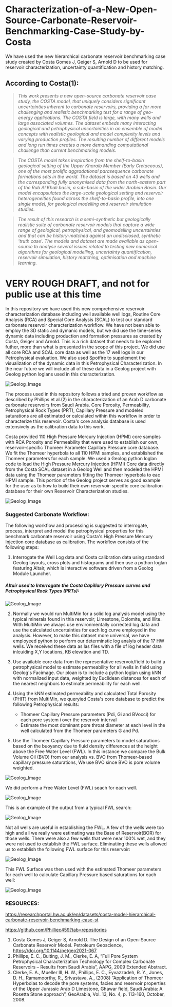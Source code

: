 # Characterization-of-a-New-Open-Source-Carbonate-Reservoir-Benchmarking-Case-Study-by-Costa
We have used the new hierarchical carbonate reservoir benchmarking case study created by Costa Gomes J, Geiger S, Arnold D to be used for reservoir characterization, uncertainty quantification and history matching. 

## According to Costa(1):
> *This work presents a new open-source carbonate reservoir case study, the COSTA model, that uniquely considers significant uncertainties inherent to carbonate reservoirs, providing a far more challenging and realistic benchmarking test for a range of geo-energy applications. The COSTA field is large, with many wells and large associated volumes. The dataset embeds many interacting geological and petrophysical uncertainties in an ensemble of model concepts with realistic geological and model complexity levels and varying production profiles. The resulting number of different models and long run times creates a more demanding computational challenge than current benchmarking models.*

> *The COSTA model takes inspiration from the shelf-to-basin geological setting of the Upper Kharaib Member (Early Cretaceous), one of the most prolific aggradational parasequence carbonate formations sets in the world. The dataset is based on 43 wells and the corresponding fully anonymised data from the north-eastern part of the Rub Al Khali basin, a sub-basin of the wider Arabian Basin. Our model encapsulates the large-scale geological setting and reservoir heterogeneities found across the shelf-to-basin profile, into one single model, for geological modelling and reservoir simulation studies.*

> *The result of this research is a semi-synthetic but geologically realistic suite of carbonate reservoir models that capture a wide range of geological, petrophysical, and geomodelling uncertainties and that can be history-matched against an undisclosed, synthetic 'truth case'. The models and dataset are made available as open-source to analyse several issues related to testing new numerical algorithms for geological modelling, uncertainty quantification, reservoir simulation, history matching, optimisation and machine learning.*

# VERY ROUGH DRAFT, and not for public use at this time

In this repository we have used this new comprehensive reservoir characterization database including well available well logs, Routine Core Analysis (RCA) and Special Core Analysis (SCAL) to test our standard carbonate reservoir characterization workflow. We have not been able to employ the 3D static and dymanic models, but we did use the time-series dynamic data including production and formation pressures as created by Costa, Geiger and Arnold. This is a rich dataset that needs to be explored futher, more than what is presented in the scope of this project. We did use all core RCA and SCAL core data as well as the 17 well logs in our Petrophysical evaluation. We also used Spotfire to supplement the visualization of the dynamic data in this Petrophysical Characterization. In the near future we will include all of these data in a Geolog project with Geolog python loglans used in this characterization.

![Geolog_Image](Results.png)

The process used in this repository follows a tried and proven workflow as described by Phillips et al.(2) in the characterization of an Arab D carbonate carbonate reservoirs from Saudi Arabia. Core Porosity, Permeability, Petrophysical Rock Types (PRT), Capillary Pressure and modeled saturations are all estimated or calculated within this workflow in order to characterize this reservoir. Costa's core analysis database is used extensively as the calibration data to this work. 

Costa provided 110 High Pressure Mercury Injection (HPMI) core samples with RCA Porosity and Permeability that were used to establish our own, reservoir-specific Thomeer Parameter Capillary Pressure core database. We fit the Thomeer hyperbola to all 110 HPMI samples, and established the Thomeer parameters for each sample. We used a Geolog python loglan code to load the High Pressure Mercury Injection (HPMI) Core data directly from the Costa SCAL dataset in a Geolog Well and then modeled the HPMI data using the Thomeer parameters fitting the Thomeer hyperbola to eac HPMI sample. This portion of the Geolog project serves as good example for the user as to how to build their own reservoir-specific core calibration database for their own Reservoir Characterization studies. 

![Geolog_Image](Thomeer_Parameter_fitting.gif)

### Suggested Carbonate Workflow:
The following workflow and processing is suggested to interrogate, process, interpret and model the petrophysical properties for this benchmark carbonate reservoir using Costa's High Pressure Mercury Injection core database as calibration. The workflow consists of the following steps:

1) Interrogate the Well Log data and Costa calibration data using standard Geolog layouts, cross plots and histograms and then use a python loglan featuring Altair, which is interactive software driven from a Geolog Module Launcher.

##### Altair used to Interrogate the Costa Capillary Pressure curves and Petrophysical Rock Types (PRTs):
![Geolog_Image](Costa_Pc.gif)

2) Normally we would run MultiMin for a solid log analysis model using the typical minerals found in thia reservoir; Limestone, Dolomite, and Illite. With MultiMin we always use environmentally corrected log data and use the calculated uncertainties for each log curve employed in the analysis. However, to make this dataset more universal, we have employeed python to perform our determinstic log analyis of the 17 HW wells. We received these data as las files with a file of log header data inlcuiding X,Y locations, KB elevation and TD. 

3) Use available core data from the representative reservoir/field to build a petrophysical model to estimate permeability for all wells in field using Geolog's Facimage. Our ploan is to include a python loglan using kNN with normalized input data, weighted by Euclidean distances for each of the nearest neighbors to estimate permeability for each well. 

4) Using the kNN estimated permeability and calculated Total Porosity (PHIT) from MultiMin, we queryied Costa's core database to predict the following Petrophysical results:
    - Thomeer Capillary Pressure parameters (Pdi, Gi and BVocci) for each pore system i over the reservoir interval
    - Estimate the most dominant pore throat diameter at each level in the well calculated from the Thomeer parameters G and Pd. 

5) Use the Thomeer Capillary Pressure parameters to model saturations based on the buoyancy due to fluid density differences at the height above the Free Water Level (FWL). In this instance we compare the Bulk Volume Oil (BVO) from our analysis vs. BVO from Thomeer-based capillary pressure saturations, We use BVO since BVO is pore volume weighted.

![Geolog_Image](Thomeer_output.png)

We did perform a Free Water Level (FWL) seach for each well. 

![Geolog_Image](fwl_search.gif)

This is an example of the output from a typical FWL search:

![Geolog_Image](FWLSearch.png)

Not all wells are useful in establishing the FWL. A few of the wells were too high and all we really were estimating was the Base of Reservoir(BOR) for those wells. There were also a few wells that were near 100% wet, and they were not used to establish the FWL surface. Eliminatiing these wells allowed us to establish the following FWL surface for this reservoir:

![Geolog_Image](FWL_Surface.png)

This FWL Surface was then used with the estimated Thomeer parameters for each well to calculate Capillary Pressure based saturations for each well:

![Geolog_Image](Thomeer_sats.png)


### RESOURCES:
https://researchportal.hw.ac.uk/en/datasets/costa-model-hierarchical-carbonate-reservoir-benchmarking-case-st

https://github.com/Philliec459?tab=repositories


1. Costa Gomes J, Geiger S, Arnold D. The Design of an Open-Source Carbonate Reservoir Model. Petroleum Geoscience, 
    https://doi.org/10.1144/petgeo2021-067
3.	Phillips, E. C., Buiting, J. M., Clerke, E. A, “Full Pore System Petrophysical Characterization Technology for Complex Carbonate Reservoirs – Results from Saudi Arabia”, AAPG, 2009 Extended Abstract.
4.	Clerke, E. A., Mueller III, H. W., Phillips, E. C., Eyvazzadeh, R. Y., Jones, D. H., Ramamoorthy, R., Srivastava, A., (2008) “Application of Thomeer Hyperbolas to decode the pore systems, facies and reservoir properties of the Upper Jurassic Arab D Limestone, Ghawar field, Saudi Arabia: A Rosetta Stone approach”, GeoArabia, Vol. 13, No. 4, p. 113-160, October, 2008. 
 

